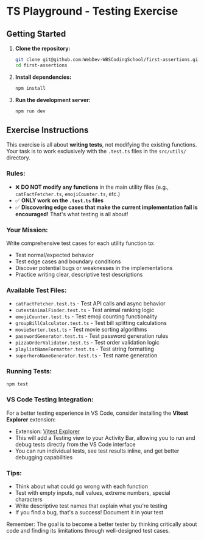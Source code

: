 # TS Playground - Testing Exercise

## Getting Started

1. **Clone the repository:**

   ```bash
   git clone git@github.com:WebDev-WBSCodingSchool/first-assertions.git
   cd first-assertions
   ```

2. **Install dependencies:**

   ```bash
   npm install
   ```

3. **Run the development server:**
   ```bash
   npm run dev
   ```

## Exercise Instructions

This exercise is all about **writing tests**, not modifying the existing functions. Your task is to work exclusively with the `.test.ts` files in the `src/utils/` directory.

### Rules:

- ❌ **DO NOT modify any functions** in the main utility files (e.g., `catFactFetcher.ts`, `emojiCounter.ts`, etc.)
- ✅ **ONLY work on the `.test.ts` files**
- ✅ **Discovering edge cases that make the current implementation fail is encouraged!** That's what testing is all about!

### Your Mission:

Write comprehensive test cases for each utility function to:

- Test normal/expected behavior
- Test edge cases and boundary conditions
- Discover potential bugs or weaknesses in the implementations
- Practice writing clear, descriptive test descriptions

### Available Test Files:

- `catFactFetcher.test.ts` - Test API calls and async behavior
- `cutestAnimalFinder.test.ts` - Test animal ranking logic
- `emojiCounter.test.ts` - Test emoji counting functionality
- `groupBillCalculator.test.ts` - Test bill splitting calculations
- `movieSorter.test.ts` - Test movie sorting algorithms
- `passwordGenerator.test.ts` - Test password generation rules
- `pizzaOrderValidator.test.ts` - Test order validation logic
- `playlistNameFormatter.test.ts` - Test string formatting
- `superheroNameGenerator.test.ts` - Test name generation

### Running Tests:

```bash
npm test
```

### VS Code Testing Integration:

For a better testing experience in VS Code, consider installing the **Vitest Explorer** extension:

- Extension: [Vitest Explorer](https://marketplace.visualstudio.com/items?itemName=vitest.explorer)
- This will add a Testing view to your Activity Bar, allowing you to run and debug tests directly from the VS Code interface
- You can run individual tests, see test results inline, and get better debugging capabilities

### Tips:

- Think about what could go wrong with each function
- Test with empty inputs, null values, extreme numbers, special characters
- Write descriptive test names that explain what you're testing
- If you find a bug, that's a success! Document it in your test

Remember: The goal is to become a better tester by thinking critically about code and finding its limitations through well-designed test cases.
